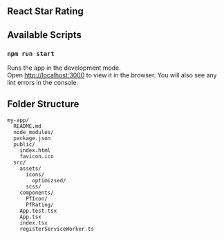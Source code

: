 ## React Star Rating

## Available Scripts

### `npm run start`

Runs the app in the development mode.<br>
Open [http://localhost:3000](http://localhost:3000) to view it in the browser.
You will also see any lint errors in the console.

## Folder Structure

```
my-app/
  README.md
  node_modules/
  package.json
  public/
    index.html
    favicon.ico
  src/
    assets/
      icons/
        optimizsed/
      scss/
    components/
      PfIcon/
      PfRating/
    App.test.tsx
    App.tsx
    index.tsx
    registerServiceWorker.ts
```
